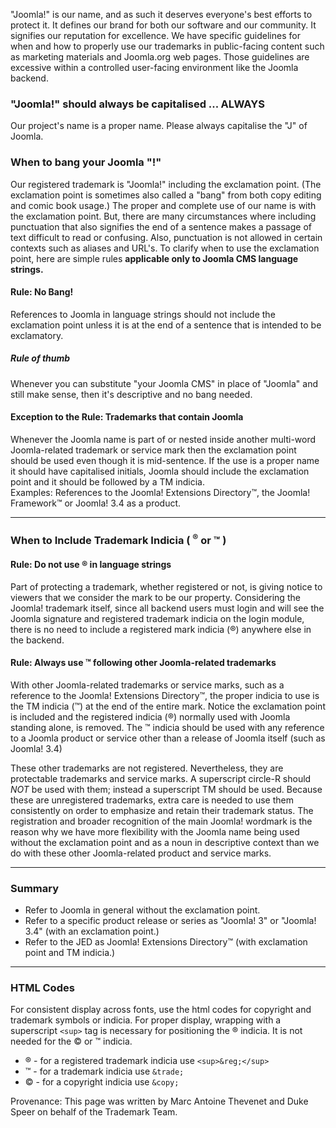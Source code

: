 "Joomla!" is our name, and as such it deserves everyone's best efforts to protect it.  It defines our brand for both our software and our community.  It signifies our reputation for excellence.  We have specific guidelines for when and how to properly use our trademarks in public-facing content such as marketing materials and Joomla.org web pages.  Those guidelines are excessive within a controlled user-facing environment like the Joomla backend.  

### "Joomla!" should always be capitalised ... ALWAYS
Our project's name is a proper name.  Please always capitalise the "J" of Joomla.

### When to bang your Joomla "!"
Our registered trademark is "Joomla!" including the exclamation point.  (The exclamation point is sometimes also called a "bang" from both copy editing and comic book usage.)  The proper and complete use of our name is with the exclamation point.  But, there are many circumstances where including punctuation that also signifies the end of a sentence makes a passage of text difficult to read or confusing.  Also, punctuation is not allowed in certain contexts such as aliases and URL's.  To clarify when to use the exclamation point, here are simple rules <b>applicable only to Joomla CMS language strings.</b>

#### Rule: No Bang!  
References to Joomla in language strings should not include the exclamation point unless it is at the end of a sentence that is intended to be exclamatory. 

##### Rule of thumb
Whenever you can substitute "your Joomla CMS" in place of "Joomla" and still make sense, then it's descriptive and no bang needed.

#### Exception to the Rule:  Trademarks that contain Joomla
Whenever the Joomla name is part of or nested inside another multi-word Joomla-related trademark or service mark then the exclamation point should be used even though it is mid-sentence.  If the use is a proper name it should have capitalised initials, Joomla should include the exclamation point and it should be followed by a TM indicia.  
Examples:  References to the Joomla! Extensions Directory&trade;, the Joomla! Framework&trade; or Joomla! 3.4 as a product.

---------

### When to Include Trademark Indicia ( <sup>&reg;</sup> or &trade; ) 

#### Rule: Do not use &reg; in language strings
Part of protecting a trademark, whether registered or not, is giving notice to viewers that we consider the mark to be our property.  Considering the Joomla! trademark itself, since all backend users must login and will see the Joomla signature and registered trademark indicia on the login module, there is no need to include a registered mark indicia (&reg;) anywhere else in the backend.   

#### Rule:  Always use &trade; following other Joomla-related trademarks
With other Joomla-related trademarks or service marks, such as a reference to the Joomla! Extensions Directory&trade;, the proper indicia to use is the TM indicia (&trade;) at the end of the entire mark.  Notice the exclamation point is included and the registered indicia (&reg;) normally used with Joomla standing alone, is removed. The &trade; indicia should be used with any reference to a Joomla product or service other than a release of Joomla itself (such as Joomla! 3.4)  

These other trademarks are not registered.  Nevertheless, they are protectable trademarks and service marks.  A superscript circle-R should <em>NOT</em> be used with them; instead a superscript TM should be used.  Because these are unregistered trademarks, extra care is needed to use them consistently on order to emphasize and retain their trademark status. The registration and broader recognition of the main Joomla! wordmark is the reason why we have more flexibility with the Joomla name being used without the exclamation point and as a noun in descriptive context than we do with these other Joomla-related product and service marks.

----------

### Summary
* Refer to Joomla in general without the exclamation point.
* Refer to a specific product release or series as "Joomla! 3" or "Joomla! 3.4" (with an exclamation point.)
* Refer to the JED as Joomla! Extensions Directory&trade; (with exclamation point and TM indicia.)

--------------

### HTML Codes
For consistent display across fonts, use the html codes for copyright and trademark symbols or indicia.  For proper display, wrapping with a superscript `<sup>` tag is necessary for positioning the &reg; indicia.  It is not needed for the &copy; or &trade; indicia.

* &reg; - for a registered trademark indicia use `<sup>&reg;</sup>`
* &trade; - for a trademark indicia use `&trade;`
* &copy; - for a copyright indicia use  `&copy;`

Provenance:  This page was written by Marc Antoine Thevenet and Duke Speer on behalf of the Trademark Team.
